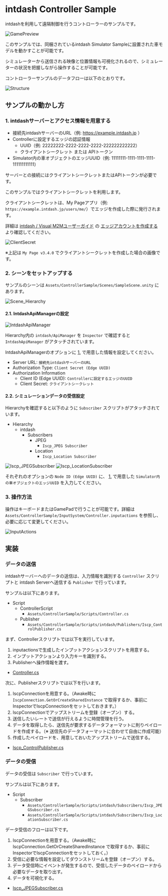 # intdash Controller Sample

intdashを利用して遠隔制御を行うコントローラーのサンプルです。

![GamePreview](./images/GamePreview.png)

このサンプルでは、同梱されているintdash Simulator Sampleに設置された車モデルを動かすことが可能です。

シミュレーターから送信される映像と位置情報も可視化されるので、シミュレーターの状況を把握しながら操作することが可能です。

コントローラーサンプルのデータフローは以下のとおりです。

![Structure](./images/Structure.png)

## サンプルの動かし方

### 1. intdashサーバーとアクセス情報を用意する

- 接続先intdashサーバーのURL（例: https://example.intdash.jp ）
- Controllerに設定するエッジの認証情報
    - UUID（例: 22222222-2222-2222-2222-222222222222）
    - クライアントシークレット または APIトークン
- Simulator内の車オブジェクトのエッジUUID（例: 11111111-1111-1111-1111-111111111111）

サーバーとの接続にはクライアントシークレットまたはAPIトークンが必要です。

このサンプルではクライアントシークレットを利用します。

クライアントシークレットは、My Pageアプリ（例: `https://example.intdash.jp/users/me/`）でエッジを作成した際に発行されます。

詳細は [intdash / Visual M2Mユーザーガイド](https://docs.intdash.jp/manual/user-guide/latest/ja/index.html) の [エッジアカウントを作成する](https://docs.intdash.jp/manual/user-guide/latest/ja/intdash-web-console-apps/my-page.html#create-edge-account) より確認してください。

![ClientSecret](./images/ClientSecret.png)

※上記は `My Page v3.4.0` でクライアントシークレットを作成した場合の画像です。

### 2. シーンをセットアップする

サンプルのシーンは `Assets/ControllerSample/Scenes/SampleScene.unity` にあります。

![Scene_Hierarchy](./images/Scene_Hierarchy.png)

#### 2.1. IntdashApiManagerの設定

![IntdashApiManager](./images/IntdashApiManager.png)

Hierarchy内の `intdash/ApiManager` を `Inspector` で確認すると `IntdashApiManager` がアタッチされています。

IntdashApiManagerのオプションに [1.](#1-intdashサーバーとアクセス情報を用意する) で用意した情報を設定してください。

- Server URL: `接続先intdashサーバーのURL`
- Authorization Type: `Client Secret (Edge UUID)`
- Authorization Information
    - Client ID (Edge UUID): `Controllerに設定するエッジのUUID`
    - Client Secret: `クライアントシークレット`

#### 2.2. シミュレーションデータの受信設定

Hierarchyを確認すると以下のように `Subscriber` スクリプトがアタッチされています。

- Hierarchy
    - intdash
        - Subscribers
            - JPEG
                - `Iscp_JPEG Subscriber`
            - Location
                - `Iscp_Location Subscriber`

![Iscp_JPEGSubscriber](./images/Iscp_JPEGSubscriber.png)
![Iscp_LocationSubscriber](./images/Iscp_LocationSubscriber.png)

それぞれのオプションの `Node ID (Edge UUID)` に、 [1.](#1-intdashサーバーとアクセス情報を用意する) で用意した `Simulator内の車オブジェクトのエッジUUID` を入力してください。

### 3. 操作方法

操作はキーボードまたはGamePadで行うことが可能です。詳細は `Assets/ControllerSample/InputSystem/Controller.inputactions` を参照し、必要に応じて変更してください。

![InputActions](./images/InputActions.png)

## 実装

### データの送信

intdashサーバーへのデータの送信は、入力情報を識別する `Controller` スクリプトと intdash Serverへ送信する `Publisher` で行っています。

サンプルは以下にあります。

- Script
    - ControllerScript
        - `Assets/ControllerSample/Scripts/Controller.cs`
    - Publisher
        - `Assets/ControllerSample/Scripts/intdash/Publishers/Iscp_ControlPublisher.cs`

まず、Controllerスクリプトでは以下を実行しています。

1. inputactionsで生成したインプットアクションスクリプトを用意する。
2. インプットアクションより入力キーを識別する。
3. Publisherへ操作情報を渡す。

- [Controller.cs](./Assets/ControllerSample/Scripts/Controller.cs)

次に、Publisherスクリプトでは以下を行います。

1. IscpConnectionを用意する。（Awake時に `IscpConnection.GetOrCreateSharedInstance` で取得するか、事前にInspectorでIscpConnectionをセットしておきます。）
2. IscpConnectionでアップストリームを登録（オープン）する。
3. 送信したいレートで送信が行えるように時間管理を行う。
4. データを取得したら、送信先が要求するデータフォーマットに則りペイロードを作成する。（※ 送信先のデータフォーマットに合わせて自由に作成可能）
5. 作成したペイロードを、用意しておいたアップストリームで送信する。

- [Iscp_ControlPublisher.cs](./Assets/ControllerSample/Scripts/intdash/Publishers/Iscp_ControlPublisher.cs)

### データの受信

データの受信は `Subscriber` で行っています。

サンプルは以下にあります。

- Script
    - Subscriber
        - `Assets/ControllerSample/Scripts/intdash/Subscribers/Iscp_JPEGSubscriber.cs`
        - `Assets/ControllerSample/Scripts/intdash/Subscribers/Iscp_LocationSubscriber.cs`

データ受信のフローは以下です。

1. IscpConnectionを用意する。（Awake時に IscpConnection.GetOrCreateSharedInstance で取得するか、事前にInspectorでIscpConnectionをセットしておく。）
2. 受信に必要な情報を設定してダウンストリームを登録（オープン）する。
3. データ受信時にイベントが発生するので、受信したデータのペイロードから必要なデータを取り出す。
4. データを可視化する。

- [Iscp_JPEGSubscriber.cs](./Assets/ControllerSample/Scripts/intdash/Subscribers/Iscp_JPEGSubscriber.cs)
